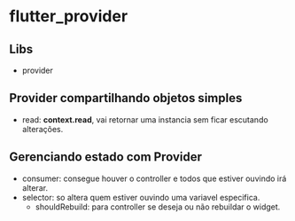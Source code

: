 # flutter_provider

## Libs

- provider

## Provider compartilhando objetos simples

- read: **context.read**, vai retornar uma instancia sem ficar escutando alterações.

## Gerenciando estado com Provider

- consumer: consegue houver o controller e todos que estiver ouvindo irá alterar.
- selector: so altera quem estiver ouvindo uma variavel especifica.
  - shouldRebuild: para controller se deseja ou não rebuildar o widget.
